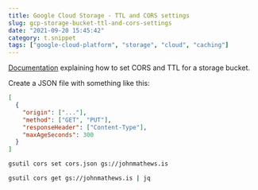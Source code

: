 ```yaml
---
title: Google Cloud Storage - TTL and CORS settings
slug: gcp-storage-bucket-ttl-and-cors-settings
date: "2021-09-20 15:45:42"
category: t.snippet
tags: ["google-cloud-platform", "storage", "cloud", "caching"]
---
```


[Documentation](https://cloud.google.com/storage/docs/configuring-cors)
explaining how to set CORS and TTL for a storage bucket.

Create a JSON file with something like this:

```json
[
  {
    "origin": ["..."],
    "method": ["GET", "PUT"],
    "responseHeader": ["Content-Type"],
    "maxAgeSeconds": 300
  }
]
```

```bash
gsutil cors set cors.json gs://johnmathews.is
```

```sh
gsutil cors get gs://johnmathews.is | jq
```
